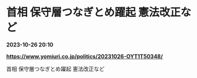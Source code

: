 # 首相 保守層つなぎとめ躍起 憲法改正など

**2023-10-26 20:10**

**https://www.yomiuri.co.jp/politics/20231026-OYT1T50348/**

首相 保守層つなぎとめ躍起 憲法改正など